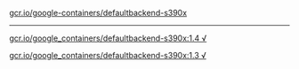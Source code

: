 [gcr.io/google-containers/defaultbackend-s390x](https://hub.docker.com/r/sqeven/defaultbackend-s390x/tags/) 

----
[gcr.io/google_containers/defaultbackend-s390x:1.4 √](https://hub.docker.com/r/sqeven/defaultbackend-s390x/tags/)

[gcr.io/google_containers/defaultbackend-s390x:1.3 √](https://hub.docker.com/r/sqeven/defaultbackend-s390x/tags/)

